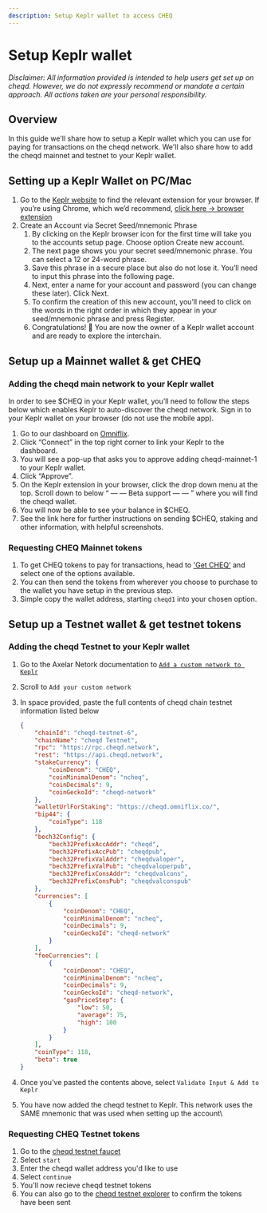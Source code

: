 ```yaml
---
description: Setup Keplr wallet to access CHEQ
---
```


# Setup Keplr wallet

_Disclaimer: All information provided is intended to help users get set up on cheqd. However, we do not expressly recommend or mandate a certain approach. All actions taken are your personal responsibility._

## Overview

In this guide we'll share how to setup a Keplr wallet which you can use for paying for transactions on the cheqd network. We'll also share how to add the cheqd mainnet and testnet to your Keplr wallet.

## Setting up a Keplr Wallet on PC/Mac

1. Go to the [Keplr website](https://www.keplr.app/) to find the relevant extension for your browser. If you’re using Chrome, which we’d recommend, [click here → browser extension](https://chrome.google.com/webstore/detail/keplr/dmkamcknogkgcdfhhbddcghachkejeap)
2. Create an Account via Secret Seed/mnemonic Phrase
   1. By clicking on the Keplr browser icon for the first time will take you to the accounts setup page. Choose option Create new account.
   2. The next page shows you your secret seed/mnemonic phrase. You can select a 12 or 24-word phrase.
   3. Save this phrase in a secure place but also do not lose it. You’ll need to input this phrase into the following page.
   4. Next, enter a name for your account and password (you can change these later). Click Next.
   5. To confirm the creation of this new account, you’ll need to click on the words in the right order in which they appear in your seed/mnemonic phrase and press Register.
   6. Congratulations! 🎉 You are now the owner of a Keplr wallet account and are ready to explore the interchain.

## Setup up a Mainnet wallet & get CHEQ

### Adding the cheqd main network to your Keplr wallet

In order to see $CHEQ in your Keplr wallet, you’ll need to follow the steps below which enables Keplr to auto-discover the cheqd network. Sign in to your Keplr wallet on your browser (do not use the mobile app).

1. Go to our dashboard on [Omniflix](https://cheqd.omniflix.co/).
2. Click “Connect” in the top right corner to link your Keplr to the dashboard.
3. You will see a pop-up that asks you to approve adding cheqd-mainnet-1 to your Keplr wallet.
4. Click “Approve”.
5. On the Keplr extension in your browser, click the drop down menu at the top. Scroll down to below “ — — Beta support — — ” where you will find the cheqd wallet.
6. You will now be able to see your balance in $CHEQ.
7. See the link here for further instructions on sending $CHEQ, staking and other information, with helpful screenshots.

### Requesting CHEQ Mainnet tokens

1. To get CHEQ tokens to pay for transactions, head to ['Get CHEQ'](https://cheqd.io/get-involved/) and select one of the options available.
2. You can then send the tokens from wherever you choose to purchase to the wallet you have setup in the previous step.
3. Simple copy the wallet address, starting `cheqd1` into your chosen option.

## Setup up a Testnet wallet & get testnet tokens

### Adding the cheqd Testnet to your Keplr wallet

1. Go to the Axelar Netork documentation to [`Add a custom network to Keplr`](https://docs.axelar.dev/resources/keplr#add-your-custom-network)
2. Scroll to `Add your custom network`
3.  In space provided, paste the full contents of cheqd chain testnet information listed below

    ```json
    {
        "chainId": "cheqd-testnet-6",
        "chainName": "cheqd Testnet",
        "rpc": "https://rpc.cheqd.network",
        "rest": "https://api.cheqd.network",
        "stakeCurrency": {
            "coinDenom": "CHEQ",
            "coinMinimalDenom": "ncheq",
            "coinDecimals": 9,
            "coinGeckoId": "cheqd-network"
        },
        "walletUrlForStaking": "https://cheqd.omniflix.co/",
        "bip44": {
            "coinType": 118
        },
        "bech32Config": {
            "bech32PrefixAccAddr": "cheqd",
            "bech32PrefixAccPub": "cheqdpub",
            "bech32PrefixValAddr": "cheqdvaloper",
            "bech32PrefixValPub": "cheqdvaloperpub",
            "bech32PrefixConsAddr": "cheqdvalcons",
            "bech32PrefixConsPub": "cheqdvalconspub"
        },
        "currencies": [
            {
                "coinDenom": "CHEQ",
                "coinMinimalDenom": "ncheq",
                "coinDecimals": 9,
                "coinGeckoId": "cheqd-network"
            }
        ],
        "feeCurrencies": [
            {
                "coinDenom": "CHEQ",
                "coinMinimalDenom": "ncheq",
                "coinDecimals": 9,
                "coinGeckoId": "cheqd-network",
                "gasPriceStep": {
                    "low": 50,
                    "average": 75,
                    "high": 100
                }
            }
        ],
        "coinType": 118,
        "beta": true
    }
    ```
4. Once you've pasted the contents above, select `Validate Input & Add to Keplr`
5. You have now added the cheqd testnet to Keplr. This network uses the SAME mnemonic that was used when setting up the account\\

### Requesting CHEQ Testnet tokens

1. Go to the [cheqd testnet faucet](https://testnet-faucet.cheqd.io/)
2. Select `start`
3. Enter the cheqd wallet address you'd like to use
4. Select `continue`
5. You'll now recieve cheqd testnet tokens
6. You can also go to the [cheqd testnet explorer](https://testnet-explorer.cheqd.io/) to confirm the tokens have been sent
